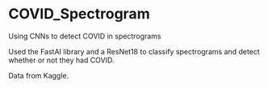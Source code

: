 # COVID_Spectrogram
Using CNNs to detect COVID in spectrograms

Used the FastAI library and a ResNet18 to classify spectrograms and detect whether or not they had COVID.

Data from Kaggle.

